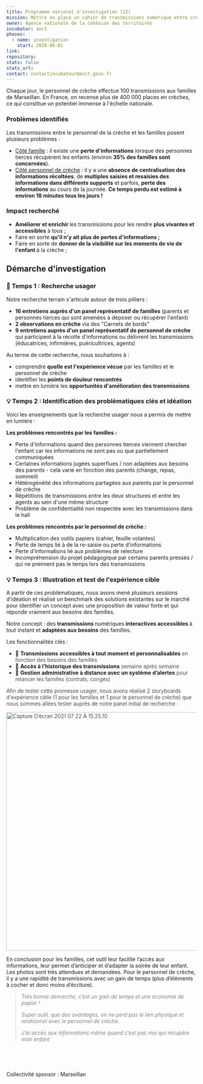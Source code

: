 ```yaml
---
title: Programme national d'investigation (22)
mission: Mettre en place un cahier de transmissions numérique entre crèches et parents
owner: Agence nationale de la cohésion des territoires
incubator: anct
phases:
  - name: investigation
    start: 2020-06-01
link: 
repository: 
stats: false
stats_url: 
contact: contactincubateur@anct.gouv.fr
---
```

<p>Chaque jour, le personnel de crèche effectue 100 transmissions aux familles de Marseillan. En France, on recense plus de 400 000 places en crèches, ce qui constitue un potentiel immense à l'échelle nationale.</p>
<h3><strong>Problèmes identifiés</strong></h3>
<p>Les transmissions entre le personnel de la crèche et les familles posent plusieurs problèmes :</p>
<ul>
<li><span style="text-decoration: underline;">Côté famille</span> : il existe une <strong>perte d'informations</strong> lorsque des personnes tierces récupèrent les enfants (environ <strong>35% des familles sont concernées</strong>).</li>
<li><span style="text-decoration: underline;">Côté personnel de crèche</span> : il y a une <strong>absence de centralisation des informations récoltées</strong>, de <strong>multiples saisies et resaisies des informations dans différents supports</strong> et parfois, <strong>perte des informations</strong> au cours de la journée. <strong>Ce temps perdu est estimé à environ 18 minutes tous les jours !</strong></li>
</ul>
<h3><strong>Impact recherché</strong> </h3>
<ul>
<li data-list="bullet"><strong>Améliorer et enrichir </strong>les transmissions pour les rendre <strong>plus vivantes et accessibles</strong> à tous ;</li>
<li>Faire en sorte <strong>qu'il n'y ait plus de pertes d'informations ;</strong></li>
<li data-list="bullet">Faire en sorte de <strong>donner de la visibilité sur les moments de vie de l'enfant </strong>à la crèche ;</li>
</ul>
<h2>Démarche d'investigation</h2>
<h3><strong>🔎 Temps 1 : Recherche usager </strong></h3>
<p>Notre recherche terrain s'articule autour de trois pilliers :</p>
<ul>
<li><strong>16 entretiens auprès d'un panel représentatif de familles </strong>(parents et personnes tierces qui sont amenées à déposer ou récupérer l'enfant)</li>
<li><strong>2 observations en crèche </strong>via des "Carnets de bords"</li>
<li><strong>9 entretiens auprès d'un panel représentatif de personnel de crèche</strong> qui participent à la récolte d'informations ou délivrent les transmissions (éducatrices, infirmières, puéricultrices, agents)</li>
</ul>
<p>Au terme de cette recherche, nous souhaitons à :</p>
<ul>
<li>comprendre <strong>quelle est l'expérience vécue</strong> par les familles et le personnel de crèche </li>
<li>identifier les <strong>points de douleur rencontrés</strong> </li>
<li>mettre en lumière les <strong>opportunités d'amélioration des transmissions</strong></li>
</ul>
<h3><strong>💡 Temps 2 : Identification des problématiques clés et idéation</strong></h3>
<p>Voici les enseignements que la recherche usager nous a permis de mettre en lumière : </p>
<p><strong>Les problèmes rencontrés par les familles : </strong></p>
<ul>
<li><span style="font-weight: 400;">Perte d'informations quand des personnes tierces viennent chercher l'enfant car les informations ne sont pas ou que partiellement communiquées</span></li>
<li><span style="font-weight: 400;">Certaines informations jugées superflues / non adaptées aux besoins des parents - cela varie en fonction des parents (change, repas, sommeil)</span></li>
<li><span style="font-weight: 400;">Hétérogénéité des informations partagées aux parents par le personnel de crèche </span></li>
<li><span style="font-weight: 400;">Répétitions de transmissions entre les deux structures et entre les agents au sein d'une même structure </span></li>
<li><span style="font-weight: 400;">Problème de confidentialité non respectée avec les transmissions dans le hall</span></li>
</ul>
<p><strong>Les problèmes rencontrés par le personnel de crèche : </strong></p>
<ul>
<li><span style="font-weight: 400;">Multiplication des outils papiers (cahier, feuille volantes)</span></li>
<li><span style="font-weight: 400;">Perte de temps lié à de la re-saisie ou perte d’informations</span></li>
<li><span style="font-family: Inter, -apple-system, BlinkMacSystemFont, 'Segoe UI', Roboto, Helvetica, Arial, sans-serif, 'Apple Color Emoji', 'Segoe UI Emoji', 'Segoe UI Symbol', serif;">Perte d’informations lié aux problèmes de relecture </span></li>
<li><span style="font-family: Inter, -apple-system, BlinkMacSystemFont, 'Segoe UI', Roboto, Helvetica, Arial, sans-serif, 'Apple Color Emoji', 'Segoe UI Emoji', 'Segoe UI Symbol', serif;">Incompréhension du projet pédagogique par certains parents pressés / qui ne prennent pas le temps lors des transmissions </span></li>
</ul>
<h3><strong>💡 Temps 3 : Illustration et test de l'expérience cible</strong></h3>
<p>A partir de ces problématiques, nous avons mené plusieurs sessions d'idéation et réalisé un benchmark des solutions existantes sur le marché pour identifier un concept avec une proposition de valeur forte et qui réponde vraiment aux besoins des familles.</p>
<p>Notre concept : <span style="font-weight: 400;">des </span><strong>transmissions </strong><span style="font-weight: 400;">numériques</span><strong> interactives accessibles </strong><span style="font-weight: 400;">à tout instant et </span><strong>adaptées aux besoins</strong><span style="font-weight: 400;"> des familles.</span></p>
<p><span style="font-weight: 400;">Les fonctionnalités clés : </span></p>
<ul>
<li><span style="font-weight: 300;">🚀 </span><strong>Transmissions</strong><span style="font-weight: 300;"> </span><strong>accessibles à tout moment et personnalisables</strong><span style="font-weight: 300;"> en fonction des besoins des familles </span></li>
<li><span style="font-weight: 300;">📆 </span><strong>Accès à l’historique des transmissions</strong><span style="font-weight: 300;"> semaine après semaine</span></li>
<li><span style="font-weight: 400;"><span style="font-weight: 300;">📝 </span><strong>Gestion administrative à distance avec un système d’alertes</strong><span style="font-weight: 300;"> pour relancer les familles (contrats, congés)</span></span></li>
</ul>
<p><span style="font-weight: 400;"><span style="font-weight: 300;">Afin de tester cette promesse usager, nous avons réalisé 2 storyboards d'expérience cible (1 pour les familles et 1 pour le personnel de crèche) que nous sommes allées tester auprès de notre panel initial de recherche :</span></span></p>
<p><span style="font-weight: 400;"><span style="font-weight: 300;"><img src="https://directus.incubateur.anct.gouv.fr/assets/4e5779c7-6149-40f9-a0f1-2ed5b3743fc9" alt="Capture D’écran 2021 07 22 À 15.25.10" width="1712" height="632" /></span></span></p>
<p><span style="font-weight: 400;">En conclusion pour les familles, cet outil leur facilite l’accès aux informations, leur permet d’anticiper et d’adapter la soirée de leur enfant. Les photos sont très attendues et demandées. P</span><span style="font-weight: 400;">our le personnel de crèche, il y a une rapidité de transmissions avec un gain de temps (plus d’éléments à cocher et donc moins d’écriture).</span></p>
<blockquote>
<p><em><span style="font-weight: 300;">Très bonne démarche, c’est un gain de temps et une économie de papier !</span></em></p>
<p><em><span style="font-weight: 300;">Super outil, que des avantages, on ne perd pas le lien physique et relationnel avec le personnel de crèche.</span></em></p>
<p><em><span style="font-weight: 300;">J’ai accès aux informations même quand c’est pas moi qui récupère mon enfant</span></em></p>
</blockquote>
<p> </p>
<p> </p>
Collectivité sponsor : Marseillan
